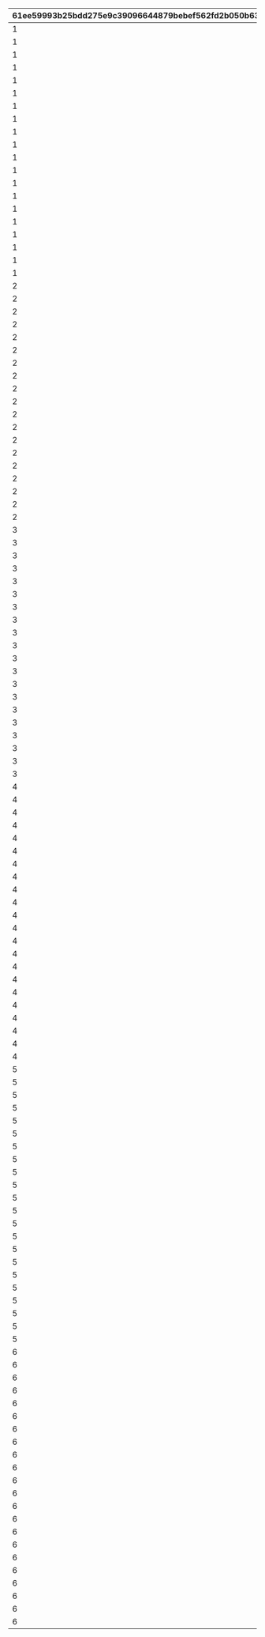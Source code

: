 |61ee59993b25bdd275e9c39096644879bebef562fd2b050b637e57c3b882e990|460cc9eeced767e1c1e37fcd61f6d35c467e448b8a6b47f336a712d3a71347ea|1c88d0085d8b630fa76a8a083423cc6c586c7ed75b71ead1dcc2a659d82ccd13|1d770c2991c21e5a88970ea1a41dad8eaa1dfb759820c24d0d682fcdc97ef203|2400b81c76d669aca99ab481c095a6b5003895114607fd8cba6ff53d9c3e2a76|b142e9e0b372f764e94ba911c088de16da438e04b5ecfae857b1a68df11d8c99|54a29cc5d1434d90b3a2f2812f8484c39148ac91cd819025b27d248cb4aa345e|52f19e0082a2a758bfdcd3e49465ea5f39f60cbc957e26f829ed96b2816bab55|
| --- | --- | --- | --- | --- | --- | --- | --- |
|1|2|96001|1|1|21952|1|20000|
|1|2|96001|1|1|21904|2|10000|
|1|2|96001|1|1|41000|3|10000|
|1|2|96001|5|5|31803|4|2000|
|1|2|96001|5|5|31215|5|1500|
|1|2|96001|5|5|31210|6|1500|
|1|2|96001|5|5|31211|7|1500|
|1|2|96001|5|10|90005|8|1250|
|1|4|96001|10|20|140001|9|500|
|1|2|96001|5|10|25001|10|500|
|1|4|96001|5|5|150003|11|100|
|1|4|96001|5|5|150004|12|130|
|1|4|96001|5|5|150005|13|150|
|1|4|96001|5|5|150006|14|180|
|1|4|96001|5|5|150007|15|200|
|1|4|96001|5|5|150008|16|230|
|1|2|96001|100|5|20004|17|500|
|1|2|96001|100|5|22003|18|200|
|1|2|96001|100|0|20004|19|1000|
|1|2|96001|100|0|22003|20|400|
|2|2|96002|1|1|21952|21|20000|
|2|2|96002|1|1|21904|22|10000|
|2|2|96002|1|1|41000|23|10000|
|2|2|96002|5|5|31233|24|1500|
|2|2|96002|5|5|31229|25|1500|
|2|2|96002|5|5|31225|26|1500|
|2|2|96002|5|10|90005|27|1250|
|2|4|96002|10|20|140001|28|500|
|2|2|96002|5|10|25001|29|500|
|2|4|96002|5|5|150003|30|100|
|2|4|96002|5|5|150004|31|130|
|2|4|96002|5|5|150005|32|150|
|2|4|96002|5|5|150006|33|180|
|2|4|96002|5|5|150007|34|200|
|2|4|96002|5|5|150008|35|230|
|2|2|96002|100|5|20004|36|500|
|2|2|96002|100|5|22003|37|200|
|2|2|96002|100|0|20004|38|1000|
|2|2|96002|100|0|22003|39|400|
|3|2|96003|1|1|21952|40|20000|
|3|2|96003|1|1|21905|41|10000|
|3|2|96003|1|1|41000|42|10000|
|3|2|96003|5|5|31805|43|2000|
|3|2|96003|5|5|31240|44|1500|
|3|2|96003|5|5|31238|45|1500|
|3|2|96003|5|5|31236|46|1500|
|3|2|96003|10|5|90005|47|2500|
|3|4|96003|50|5|140001|48|2500|
|3|2|96003|5|5|25001|49|500|
|3|4|96003|30|5|150003|50|500|
|3|4|96003|30|5|150004|51|650|
|3|4|96003|30|5|150005|52|750|
|3|4|96003|30|5|150006|53|900|
|3|4|96003|30|5|150007|54|1000|
|3|4|96003|30|5|150008|55|1150|
|3|2|96003|500|5|20004|56|2500|
|3|2|96003|500|5|22003|57|1000|
|3|2|96003|100|0|20004|58|1000|
|3|2|96003|100|0|22003|59|400|
|4|2|96004|1|1|21952|60|20000|
|4|2|96004|1|1|21905|61|10000|
|4|2|96004|1|2|41000|62|10000|
|4|2|96004|5|5|31807|63|2000|
|4|2|96004|5|5|31245|64|1500|
|4|2|96004|5|5|31248|65|1500|
|4|2|96004|5|5|31250|66|1500|
|4|2|96004|5|5|31091|67|1500|
|4|2|96004|10|5|90005|68|2500|
|4|4|96004|50|10|140001|69|2500|
|4|2|96004|10|10|25001|70|1000|
|4|4|96004|30|5|150003|71|500|
|4|4|96004|30|5|150004|72|650|
|4|4|96004|30|5|150005|73|750|
|4|4|96004|30|5|150006|74|900|
|4|4|96004|30|5|150007|75|1000|
|4|4|96004|30|5|150008|76|1150|
|4|4|96004|30|5|150009|77|1300|
|4|2|96004|500|5|20004|78|2500|
|4|2|96004|500|5|22003|79|1000|
|4|2|96004|100|0|20004|80|1000|
|4|2|96004|100|0|22003|81|400|
|5|2|96005|1|1|25101|82|20000|
|5|2|96005|1|1|21952|83|20000|
|5|2|96005|1|1|21905|84|10000|
|5|2|96005|1|2|41000|85|10000|
|5|2|96005|5|5|31200|86|1500|
|5|2|96005|5|5|31253|87|1500|
|5|2|96005|5|5|31255|88|1500|
|5|2|96005|5|5|31256|89|1500|
|5|2|96005|10|5|90005|90|2500|
|5|4|96005|50|10|140001|91|2500|
|5|2|96005|10|10|25001|92|1000|
|5|4|96005|30|5|150003|93|500|
|5|4|96005|30|5|150004|94|650|
|5|4|96005|30|5|150005|95|750|
|5|4|96005|30|5|150006|96|900|
|5|4|96005|30|5|150007|97|1000|
|5|4|96005|30|5|150008|98|1150|
|5|4|96005|30|5|150009|99|1300|
|5|2|96005|500|5|20004|100|2500|
|5|2|96005|500|5|22003|101|1000|
|5|2|96005|100|0|20004|102|1000|
|5|2|96005|100|0|22003|103|400|
|6|2|96006|1|1|25101|104|20000|
|6|2|96006|1|1|21952|105|20000|
|6|2|96006|1|1|21905|106|10000|
|6|2|96006|1|2|41000|107|10000|
|6|2|96006|5|5|31262|108|1500|
|6|2|96006|5|5|31266|109|1500|
|6|2|96006|5|5|31269|110|1500|
|6|2|96006|5|5|31271|111|1500|
|6|2|96006|10|5|90005|112|2500|
|6|4|96006|50|10|140001|113|2500|
|6|2|96006|10|10|25001|114|1000|
|6|4|96006|30|5|150003|115|500|
|6|4|96006|30|5|150004|116|650|
|6|4|96006|30|5|150005|117|750|
|6|4|96006|30|5|150006|118|900|
|6|4|96006|30|5|150007|119|1000|
|6|4|96006|30|5|150008|120|1150|
|6|4|96006|30|5|150009|121|1300|
|6|2|96006|500|5|20004|122|2500|
|6|2|96006|500|5|22003|123|1000|
|6|2|96006|100|0|20004|124|1000|
|6|2|96006|100|0|22003|125|400|